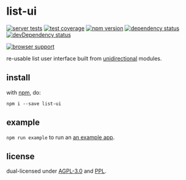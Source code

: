 # list-ui

[![server tests](https://travis-ci.org/openappjs/list-ui.png)](https://travis-ci.org/openappjs/list-ui)
[![test coverage](https://img.shields.io/coveralls/openappjs/list-ui.svg)](https://coveralls.io/r/openappjs/list-ui)
[![npm version](https://badge.fury.io/js/list-ui.png)](https://npmjs.org/package/list-ui)
[![dependency status](https://david-dm.org/openappjs/list-ui.png)](https://david-dm.org/openappjs/list-ui)
[![devDependency status](https://david-dm.org/openappjs/list-ui/dev-status.png)](https://david-dm.org/openappjs/list-ui#info=devDependencies)

[![browser support](https://ci.testling.com/openappjs/list-ui.png)](https://ci.testling.com/openappjs/list-ui)

re-usable list user interface built from [unidirectional](https://github.com/unidirectional) modules.

## install

with [npm](http://npmjs.org), do:

```
npm i --save list-ui
```

## example

`npm run example` to run an [an example app](./example/app.js).

## license

dual-licensed under [AGPL-3.0](https://www.gnu.org/licenses/agpl-3.0.html) and [PPL](http://p2pfoundation.net/Peer_Production_License).
